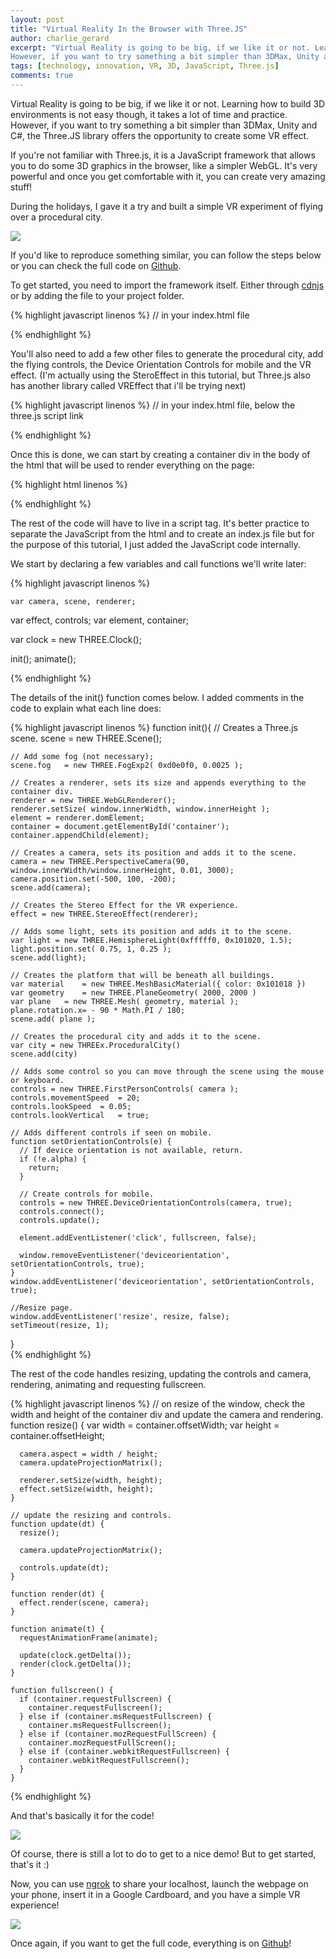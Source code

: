 ```yaml
---
layout: post
title: "Virtual Reality In the Browser with Three.JS"
author: charlie_gerard
excerpt: "Virtual Reality is going to be big, if we like it or not. Learning how to build 3D environments is not easy though, it takes a lot of time and practice.
However, if you want to try something a bit simpler than 3DMax, Unity and C#, the Three.JS library offers the opportunity to create some VR effect."
tags: [technology, innovation, VR, 3D, JavaScript, Three.js]
comments: true
---
```


Virtual Reality is going to be big, if we like it or not. Learning how to build 3D environments is not easy though, it takes a lot of time and practice.
However, if you want to try something a bit simpler than 3DMax, Unity and C#, the Three.JS library offers the opportunity to create some VR effect.

If you're not familiar with Three.js, it is a JavaScript framework that allows you to do some 3D graphics in the browser, like a simpler WebGL. It's very powerful and once you get comfortable with it, you can create very amazing stuff!

During the holidays, I gave it a try and built a simple VR experiment of flying over a procedural city.

<img src="https://lh3.googleusercontent.com/FZ6iH4eRXr_6TNvduOCiAT6j0l-tXkJr5MGt05KwRYDrd2NqaSvZOjqTFWyzo1kdj6KB6qKf0sbVAq5YVOWY9xYAgdJNGrcvINMowyluI2rZyhMRTlFCpGdrYX2tEfZd2l-qDx6SROQrD8qg1x0Z3riIWXql_kvhfUUMfEx6h0_nAv1oGtnBa1KNYCa6Cv7m_djZKQdh78G85Z8TaIVhtId2FJjmG_ibR7z-t1eAuG0SVAD2zP-I2ZlqkRDoQCcsL6UbeIfhTL0csStAqhSHAAuwDC1ZijcPeqdRyQmUI-o1qcSuJMshuPXhdtrcNbET9Vf-4H4tIBNlg9vigHeTZfBfZDyq7i2J8_y8BjhkAG24wtD5JpR9RGO7GcXEzYBqH34SekRLBD-YlkI7aYMaMAAwlpjK7xMHZCUt13hYjP9Zo2xc5fqQGgpcAEf1pqNFKvJ0tx8v9iMcnUbhCK9N1IyBEYxO93nPvSkTWwa06hWWpT5b_F7NV_LK5C0WPdWhRz0wlmiLs1cSKUzTphCgoLO8BCRFtlFveLe_W3fzw5VGPOlWSUdWUQT3KSFPXC8=w2527-h1465-no"/>

If you'd like to reproduce something similar, you can follow the steps below or you can check the full code on [Github](https://github.com/charliegerard/Threejs-VR/tree/master/city_vr).

To get started, you need to import the framework itself. Either through [cdnjs](https://cdnjs.com/#q=three.js) or by adding the file to your project folder.

{% highlight javascript linenos %}
  // in your index.html file
  <script src="https://cdnjs.cloudflare.com/ajax/libs/three.js/r73/three.min.js"></script>

{% endhighlight %}

You'll also need to add a few other files to generate the procedural city, add the flying controls, the Device Orientation Controls for mobile and the VR effect.
(I'm actually using the SteroEffect in this tutorial, but Three.js also has another library called VREffect that i'll be trying next)

{% highlight javascript linenos %}
  // in your index.html file, below the three.js script link
  <script src="https://raw.githubusercontent.com/jeromeetienne/threex.proceduralcity/master/threex.proceduralcity.js"></script>
  <script src="https://raw.githubusercontent.com/mrdoob/three.js/master/examples/js/controls/FirstPersonControls.js"></script>
  <script src="https://raw.githubusercontent.com/mrdoob/three.js/master/examples/js/controls/DeviceOrientationControls.js"></script>
  <script src="https://raw.githubusercontent.com/mrdoob/three.js/master/examples/js/effects/StereoEffect.js"></script>

{% endhighlight %}

Once this is done, we can start by creating a container div in the body of the html that will be used to render everything on the page:

{% highlight html linenos %}
  <div id="container"></div>
{% endhighlight %}

The rest of the code will have to live in a script tag. It's better practice to separate the JavaScript from the html and to create an index.js file but for the purpose of this tutorial, I just added the JavaScript code internally.

We start by declaring a few variables and call functions we'll write later:

{% highlight javascript linenos %}

    var camera, scene, renderer;
  var effect, controls;
  var element, container;

  var clock = new THREE.Clock();

  init();
  animate();

{% endhighlight %}

The details of the init() function comes below. I added comments in the code to explain what each line does:

{% highlight javascript linenos %}
  function init(){
    // Creates a Three.js scene.
    scene = new THREE.Scene();

    // Add some fog (not necessary);
    scene.fog	= new THREE.FogExp2( 0xd0e0f0, 0.0025 );

    // Creates a renderer, sets its size and appends everything to the container div.
    renderer = new THREE.WebGLRenderer();
    renderer.setSize( window.innerWidth, window.innerHeight );
    element = renderer.domElement;
    container = document.getElementById('container');
    container.appendChild(element);

    // Creates a camera, sets its position and adds it to the scene.
    camera = new THREE.PerspectiveCamera(90, window.innerWidth/window.innerHeight, 0.01, 3000);
    camera.position.set(-500, 100, -200);
    scene.add(camera);

    // Creates the Stereo Effect for the VR experience.
    effect = new THREE.StereoEffect(renderer);

    // Adds some light, sets its position and adds it to the scene.
    var light = new THREE.HemisphereLight(0xfffff0, 0x101020, 1.5);
    light.position.set( 0.75, 1, 0.25 );
    scene.add(light);

    // Creates the platform that will be beneath all buildings.
    var material	= new THREE.MeshBasicMaterial({ color: 0x101018 })
    var geometry	= new THREE.PlaneGeometry( 2000, 2000 )
    var plane	= new THREE.Mesh( geometry, material );
    plane.rotation.x= - 90 * Math.PI / 180;
    scene.add( plane );

    // Creates the procedural city and adds it to the scene.
    var city = new THREEx.ProceduralCity()
    scene.add(city)

    // Adds some control so you can move through the scene using the mouse or keyboard.
    controls = new THREE.FirstPersonControls( camera );
    controls.movementSpeed	= 20;
    controls.lookSpeed	= 0.05;
    controls.lookVertical	= true;

    // Adds different controls if seen on mobile.
    function setOrientationControls(e) {
      // If device orientation is not available, return.
      if (!e.alpha) {
        return;
      }

      // Create controls for mobile.
      controls = new THREE.DeviceOrientationControls(camera, true);
      controls.connect();
      controls.update();

      element.addEventListener('click', fullscreen, false);

      window.removeEventListener('deviceorientation', setOrientationControls, true);
    }
    window.addEventListener('deviceorientation', setOrientationControls, true);

    //Resize page.
    window.addEventListener('resize', resize, false);
    setTimeout(resize, 1);

  }  
{% endhighlight %}

The rest of the code handles resizing, updating the controls and camera, rendering, animating and requesting fullscreen.

{% highlight javascript linenos %}
    // on resize of the window, check the width and height of the container div and update the camera and rendering.
    function resize() {
      var width = container.offsetWidth;
      var height = container.offsetHeight;

      camera.aspect = width / height;
      camera.updateProjectionMatrix();

      renderer.setSize(width, height);
      effect.setSize(width, height);
    }

    // update the resizing and controls.
    function update(dt) {
      resize();

      camera.updateProjectionMatrix();

      controls.update(dt);
    }

    function render(dt) {
      effect.render(scene, camera);
    }

    function animate(t) {
      requestAnimationFrame(animate);

      update(clock.getDelta());
      render(clock.getDelta());
    }

    function fullscreen() {
      if (container.requestFullscreen) {
        container.requestFullscreen();
      } else if (container.msRequestFullscreen) {
        container.msRequestFullscreen();
      } else if (container.mozRequestFullScreen) {
        container.mozRequestFullScreen();
      } else if (container.webkitRequestFullscreen) {
        container.webkitRequestFullscreen();
      }
    }
{% endhighlight %}

And that's basically it for the code!

<img src="https://lh3.googleusercontent.com/SdjigFJKICWULdgWnvmmwhR3tLbxcaYblclGjbgeJ0nIi6sBu-qe6qgCleCM2Q0gb0zyRBnd40Imx9yRT1G4ESU0FcvcyoiIdOnk3MhlY2hHcUjzOPFnCcKVxconTiXnKeLNEAcDy8CxIbGLO168wWesuDMDYZo7N39w44ASB-IVyawdjlmzYwDyovCp9dd1MGj6G7pgt-PDDrOps3mwt8yZS6__nY_vLmQ7ylaEVvk3kzVXmUHNBTPbFYrcYQ678Na3iRD236dD0Ugjor_Awcr9ukfkH1p8sz5aTeBFi0EemB-63MY31a2E80yiyw9zm93IfCtLhyWT0zTxV_PpUN1D4RUvuCa__VKWiRsMy3QgvnbIhM8etzNBld-T2qIPgdEQt1RQnahdMBFVEstX1ys34TMM-uVxaNu5xq6m7ED4b686HSYafPeuGX7cHqfsgXyDL5PZJjVQhyKAPD5XAuy4eQSlKIIL41jFRHy4r8YMASMQxa1gwTIfZGtcRJcKzfyHKnfo-WqpGPZfWz1QXDo6twzX1sQwARYJRiNqj0YfAVkYK3PY987VbQHEMsg=w426-h240-no"/>

Of course, there is still a lot to do to get to a nice demo! But to get started, that's it :)

Now, you can use [ngrok](https://ngrok.com/) to share your localhost, launch the webpage on your phone, insert it in a Google Cardboard, and you have a simple VR experience!

<img src="http://cdn.pastemagazine.com/www/articles/Screen%20Shot%202015-01-29%20at%2012.20.50%20PM.png"/>

Once again, if you want to get the full code, everything is on [Github](https://github.com/charliegerard/Threejs-VR/tree/master/city_vr)!

